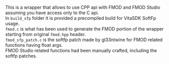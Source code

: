 This is a wrapper that allows to use CPP api with FMOD and FMOD Studio assuming you have access only to the C api.<br>
In `build_sfp` folder it is provided a precompiled build for VitaSDK SoftFp usage.<br>
`fmod.c` is what has been used to generate the FMOD portion of the wrapper starting from original `fmod.hpp` header.<br>
`fmod_sfp_patch.c` is the softfp patch made by gl33ntwine for FMOD related functions having float args.<br>
FMOD Studio related functions had been manually crafted, including the softfp patches.
